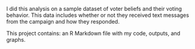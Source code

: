 I did this analysis on a sample dataset of voter beliefs and their voting behavior. This data includes whether or not they received text messages from the campaign and how they responded.

This project contains: an R Markdown file with my code, outputs, and graphs.
